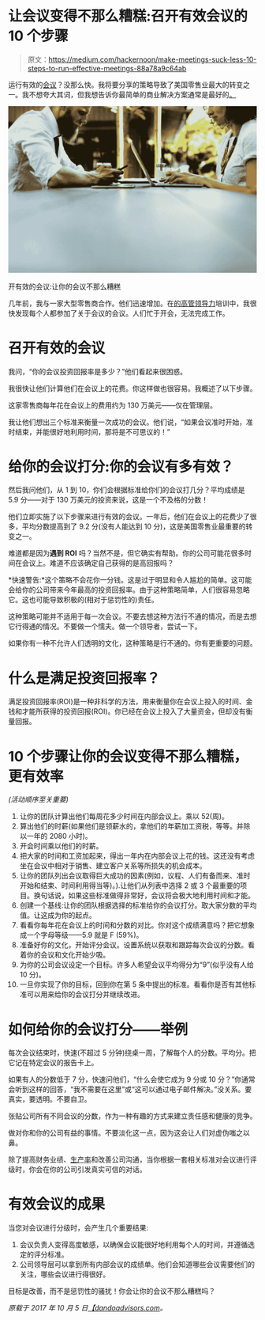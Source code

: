 # 让会议变得不那么糟糕:召开有效会议的 10 个步骤

> 原文：<https://medium.com/hackernoon/make-meetings-suck-less-10-steps-to-run-effective-meetings-88a78a9c64ab>

运行有效的[会议](https://hackernoon.com/tagged/meetings)？没那么快。我将要分享的策略导致了美国零售业最大的转变之一。我不想夸大其词，但我想告诉你最简单的商业解决方案通常是最好的[。](http://dandoadvisors.com/make-business-simple-not-complex/)

![](img/544ea14056b8a590962e9b9ca200d856.png)

开有效的会议:让你的会议不那么糟糕

几年前，我与一家大型零售商合作。他们迅速增加。在[的高管领导力](https://hackernoon.com/tagged/leadership)培训中，我很快发现每个人都参加了关于会议的会议。人们忙于开会，无法完成工作。

# 召开有效的会议

我问，“你的会议投资回报率是多少？”他们看起来很困惑。

我很快让他们计算他们在会议上的花费。你这样做也很容易。我概述了以下步骤。

这家零售商每年花在会议上的费用约为 130 万美元——仅在管理层。

我让他们想出三个标准来衡量一次成功的会议。他们说，“如果会议准时开始，准时结束，并能很好地利用时间，那将是不可思议的！”

# 给你的会议打分:你的会议有多有效？

然后我问他们，从 1 到 10，你们会根据标准给你们的会议打几分？平均成绩是 5.9 分——对于 130 万美元的投资来说，这是一个不及格的分数！

他们立即实施了以下步骤来进行有效的会议。一年后，他们在会议上的花费少了很多，平均分数提高到了 9.2 分(没有人能达到 10 分)，这是美国零售业最重要的转变之一。

难道都是因为**遇到 ROI** 吗？当然不是，但它确实有帮助。你的公司可能花很多时间在会议上。难道不应该确定自己获得的是高回报吗？

*快速警告:*这个策略不会花你一分钱。这是过于明显和令人尴尬的简单。这可能会给你的公司带来今年最高的投资回报率。由于这种策略简单，人们很容易忽略它。这也可能导致积极的(相对于惩罚性的)责任。

这种策略可能并不适用于每一次会议。不要去想这种方法行不通的情况，而是去想它行得通的情况。不要做一个懦夫。做一个领导者，尝试一下。

如果你有一种不允许人们透明的文化，这种策略是行不通的。你有更重要的问题。

# 什么是满足投资回报率？

满足投资回报率(ROI)是一种非科学的方法，用来衡量你在会议上投入的时间、金钱和才能所获得的投资回报(ROI)。你已经在会议上投入了大量资金，但却没有衡量回报。

# 10 个步骤让你的会议变得不那么糟糕，更有效率

*(活动顺序至关重要)*

1.  让你的团队计算出他们每周花多少时间在内部会议上。乘以 52(周)。
2.  算出他们的时薪(如果他们是领薪水的，拿他们的年薪加工资税，等等。并除以一年的 2080 小时)。
3.  开会时间乘以他们的时薪。
4.  把大家的时间和工资加起来，得出一年内在内部会议上花的钱。这还没有考虑坐在会议中相对于销售、建立客户关系等所损失的机会成本。
5.  让你的团队列出会议取得巨大成功的因素(例如，议程、人们有备而来、准时开始和结束、时间利用得当等)。).让他们从列表中选择 2 或 3 个最重要的项目。换句话说，如果这些标准做得非常好，会议将会极大地利用时间和才能。
6.  创建一个基线:让你的团队根据选择的标准给你的会议打分。取大家分数的平均值。让这成为你的起点。
7.  看看你每年花在会议上的时间和分数的对比。你对这个成绩满意吗？把它想象成一个字母等级——5.9 就是 F (59%)。
8.  准备好你的文化，开始评分会议。设置系统以获取和跟踪每次会议的分数。看着你的会议和文化开始少吸。
9.  为你的公司会议设定一个目标。许多人希望会议平均得分为“9”(似乎没有人给 10 分)。
10.  一旦你实现了你的目标，回到你在第 5 条中提出的标准。看看你是否有其他标准可以用来给你的会议打分并继续改进。

# 如何给你的会议打分——举例

每次会议结束时，快速(不超过 5 分钟)绕桌一周，了解每个人的分数。平均分。把它记在特定会议的报告卡上。

如果有人的分数低于 7 分，快速问他们，“什么会使它成为 9 分或 10 分？”你通常会听到这样的回答，“我不需要在这里”或“这可以通过电子邮件解决。”没关系。要真实，要透明。不要自卫。

张贴公司所有不同会议的分数，作为一种有趣的方式来建立责任感和健康的竞争。

做对你和你的公司有益的事情。不要淡化这一点，因为这会让人们对虚伪嗤之以鼻。

除了提高财务业绩、[生产率](https://hackernoon.com/tagged/productivity)和改善公司沟通，当你根据一套相关标准对会议进行评级时，你会在你的公司引发真实可信的对话。

# 有效会议的成果

当您对会议进行分级时，会产生几个重要结果:

1.  会议负责人变得高度敏感，以确保会议能很好地利用每个人的时间，并遵循选定的评分标准。
2.  公司领导层可以拿到所有内部会议的成绩单。他们会知道哪些会议需要他们的关注，哪些会议进行得很好。

目标是改善，而不是惩罚性的骚扰！你会让你的会议不那么糟糕吗？

*原载于 2017 年 10 月 5 日*[*【dandoadvisors.com*](https://dandoadvisors.com/run-effective-meetings/)*。*